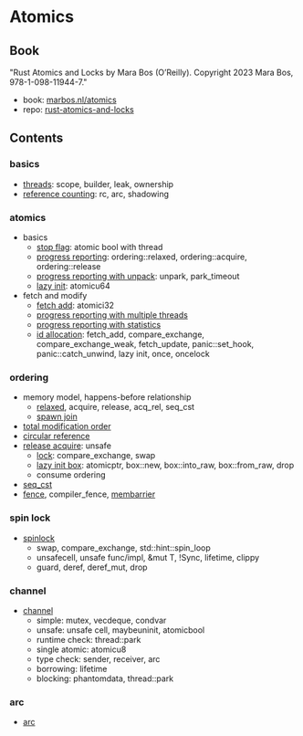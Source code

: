 # Atomics

## Book

"Rust Atomics and Locks by Mara Bos (O’Reilly). Copyright 2023 Mara Bos, 978-1-098-11944-7."

- book: [marbos.nl/atomics](https://marabos.nl/atomics/)
- repo: [rust-atomics-and-locks](https://github.com/m-ou-se/rust-atomics-and-locks)

## Contents

### basics

- [threads](basics/threads/README.md): scope, builder, leak, ownership
- [reference counting](basics/reference_counting/README.md): rc, arc, shadowing

### atomics

- basics
  - [stop flag](atomics/stop_flag/README.md): atomic bool with thread
  - [progress reporting](atomics/progress_reporting/README.md): ordering::relaxed, ordering::acquire, ordering::release
  - [progress reporting with unpack](atomics/progress_reporting_unpack/README.md): unpark, park_timeout
  - [lazy init](atomics/lazy_init/README.md): atomicu64
- fetch and modify
  - [fetch add](atomics/fetch_add/README.md): atomici32
  - [progress reporting with multiple threads](atomics/progress_reporting_multithreads/README.md)
  - [progress reporting with statistics](atomics/progress_reporting_statistics/README.md)
  - [id allocation](atomics/id_allocation/README.md): fetch_add, compare_exchange, compare_exchange_weak, fetch_update, panic::set_hook, panic::catch_unwind, lazy init, once, oncelock

### ordering

- memory model, happens-before relationship
  - [relaxed](ordering/relaxed/README.md), acquire, release, acq_rel, seq_cst
  - [spawn join](ordering/spawn_join/README.md)
- [total modification order](ordering/total_modification_order/README.md)
- [circular reference](ordering/circular_reference/README.md)
- [release acquire](ordering/release_acquire/README.md): unsafe
  - [lock](ordering/lock/README.md): compare_exchange, swap
  - [lazy init box](ordering/lazy_init_box/README.md): atomicptr, box::new, box::into_raw, box::from_raw, drop
  - consume ordering
- [seq_cst](ordering/seq_cst/README.md)
- [fence](ordering/fence/README.md), compiler_fence, [membarrier](https://docs.rs/membarrier/latest/membarrier/)

### spin lock

- [spinlock](spinlock/README.md)
  - swap, compare_exchange, std::hint::spin_loop
  - unsafecell, unsafe func/impl, &mut T, !Sync, lifetime, clippy
  - guard, deref, deref_mut, drop

### channel

- [channel](channel/README.md)
  - simple: mutex, vecdeque, condvar
  - unsafe: unsafe cell, maybeuninit, atomicbool
  - runtime check: thread::park
  - single atomic: atomicu8
  - type check: sender, receiver, arc
  - borrowing: lifetime
  - blocking: phantomdata, thread::park

### arc

- [arc](arc/README.md)

